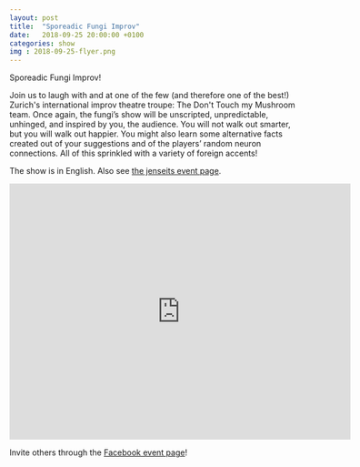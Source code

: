 ```yaml
---
layout: post
title:  "Sporeadic Fungi Improv"
date:   2018-09-25 20:00:00 +0100
categories: show
img : 2018-09-25-flyer.png
---
```

Sporeadic Fungi Improv!

Join us to laugh with and at one of the few (and therefore one of the best!) Zurich's international
improv theatre troupe: The Don't Touch my Mushroom team.<!--more--> Once again, the fungi’s show will be unscripted,
unpredictable, unhinged, and inspired by you, the audience. You will not walk out smarter, but you will
walk out happier. You might also learn some alternative facts created out of your suggestions and of
the players’ random neuron connections. All of this sprinkled with a variety of foreign accents!

The show is in English. Also see
[the jenseits event page](https://jenseitsimviadukt.ch/event/improtheater-dont-touch-my-mushroom/).

<iframe src="https://www.google.com/maps/embed?pb=!1m18!1m12!1m3!1d2701.3164958683724!2d8.52006681583793!3d47.38625731116593!2m3!1f0!2f0!3f0!3m2!1i1024!2i768!4f13.1!3m3!1m2!1s0x47900a15619f4fa9%3A0x124e7e779b279679!2sjenseits+im+Viadukt!5e0!3m2!1sen!2sch!4v1529147583692" width="600" height="450" frameborder="0" style="border:0" allowfullscreen></iframe>

Invite others through the [Facebook event page](https://www.facebook.com/events/302342723848534/?ti=as)!
